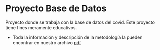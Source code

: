 # Proyecto Base de Datos
Proyecto donde se trabaja con la base de datos del covid. Este proyecto tiene fines meramente educativos.

* Toda la información y descripción de la metodología la pueden encontrar en nuestro archivo [pdf](https://github.com/anmerino-pnd/Proyecto_DataBase/blob/main/Proyecto%20Base%20de%20Datos.pdf)
